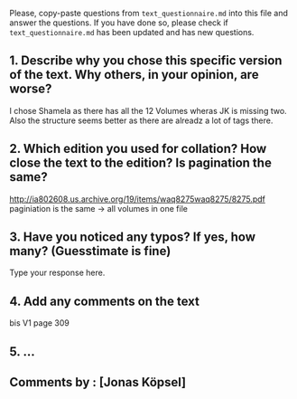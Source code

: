 

Please, copy-paste questions from `text_questionnaire.md` into this file and answer the questions.
If you have done so, please check if `text_questionnaire.md` has been updated and has new questions.

## 1. Describe why you chose this specific version of the text. Why others, in your opinion, are worse?

I chose Shamela as there has all the 12 Volumes wheras JK is missing two. Also the structure seems better as there are alreadz a lot of tags there. 

## 2. Which edition you used for collation? How close the text to the edition? Is pagination the same?

http://ia802608.us.archive.org/19/items/waq8275waq8275/8275.pdf
paginiation is the same -> all volumes in one file

## 3. Have you noticed any typos? If yes, how many? (Guesstimate is fine)

Type your response here.

## 4. Add any comments on the text

bis V1 page 309

## 5. ...

## Comments by : [Jonas Köpsel]
